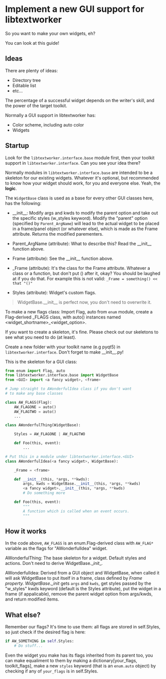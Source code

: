 # Implement a new GUI support for libtextworker

So you want to make your own widgets, eh?

You can look at this guide!

## Ideas

There are plenty of ideas:

* Directory tree
* Editable list
* etc...

The percentage of a successful widget depends on the writer's skill, and the power of the target toolkit.

Normally a GUI support in libtextworker has:

* Color scheme, including auto color
* Widgets

## Startup

Look for the ```libtextworker.interface.base``` module first, then your toolkit support in ```libtextworker.interface```. Can you see your idea there?

Normally modules in ```libtextworker.interface.base``` are intended to be a skeleton for our existing widgets. Whatever it's optional, but recommended to know how your widget should work, for you and everyone else. Yeah, the **logic**.

The ```WidgetBase``` class is used as a base for every other GUI classes here, has the following:

- \_\_init\_\_: Modify args and kwds to modify the parent option and take out the specific styles (w_styles keyword). Modify the "parent" option (specified by ```Parent_ArgName```) will lead to the actual widget to be placed in a frame/panel object (or whatever else), which is made as the Frame attribute. Returns the modified parementers.

- Parent_ArgName (attribute): What to describe this? Read the \_\_init\_\_ function above.

- Frame (attribute): See the \_\_init\_\_ function above.

- _Frame (attribute): It's the class for the Frame attribute. Whatever a class or a function, but don't put () after it, okay? You should be laughed at if you do that. For example this is not valid: ```_Frame = something() << that "()"```

- Styles (attribute): Widget's custom flags.

> WidgetBase.\_\_init\_\_ is perfect now, you don't need to overwrite it.

To make a new flags class: Import Flag, auto from ```enum``` module, create a Flag-derived \_FLAGS class, with auto() instances named \<widget_shortname>_<widget_option>.

If you want to create a skeleton, it's fine. Please check out our skeletons to see what you need to do (at least).

Create a new folder with your toolkit name (e.g pyqt5) in ```libtextworker.interface```. Don't forget to make \_\_init\_\_.py!

This is the skeleton for a GUI class:

```python
from enum import Flag, auto
from libtextworker.interface.base import WidgetBase
from <GUI> import <a fancy widget>, <frame>

# Jump straight to AWonderfulIdea class if you don't want
# to make any base classes

class AW_FLAGS(Flag):
    AW_FLAGONE = auto()
    AW_FLAGTWO = auto()
    ...

class AWonderfulThing(WidgetBase):

    Styles = AW_FLAGONE | AW_FLAGTWO

    def Foo(this, event):
        ...

# Put this in a module under libtextworker.interface.<GUI>
class AWonderfulIdea(<a fancy widget>, WidgetBase):

    _Frame = <frame>

    def __init__(this, *args, **kwds):
        args, kwds = WidgetBase.__init__(this, *args, **kwds)
        <a fancy widget>.__init__(this, *args, **kwds)
        # Do something more

    def Foo(this, event):
        """
        A function which is called when an event occurs.
        """
```

## How it works

In the code above, ```AW_FLAGS``` is an enum.Flag-derived class with ```AW_FLAG*``` variable as the flags for "AWonderfulIdea" widget.

AWonderfulThing: The base skeleton for a widget. Default styles and actions. Don't need to derive WidgetBase.\__init__.

AWonderfulIdea: Derived from a GUI object and WidgetBase, when called it will ask WidgetBase to put itself in a frame, class defined by _Frame property. WidgetBase.\__init__ gets ``args`` and ``kwds``, get styles passed by the "w_styles" kwds keyword (default is the Styles attribute), put the widget in a frame (if appalicable), remove the parent widget option from args/kwds, and return modified items.

## What else?

Remember our flags? It's time to use them: all flags are stored in self.Styles, so just check if the desired flag is here:

```python
if AW_SOMETHING in self.Styles:
    # Do stuff...
```

Even the widget you make has its flags inherited from its parent too, you can make equaliment to them by making a dictionary[your_flags, toolkit_flags], make a new ```styles``` keyword (that is an ```enum.auto``` object) by checking if any of ```your_flags``` is in self.Styles.